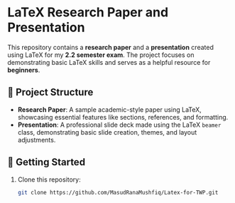 # LaTeX Research Paper and Presentation

This repository contains a **research paper** and a **presentation** created using LaTeX for my **2.2 semester exam**. The project focuses on demonstrating basic LaTeX skills and serves as a helpful resource for **beginners**.

## 📂 Project Structure
- **Research Paper**: A sample academic-style paper using LaTeX, showcasing essential features like sections, references, and formatting.
- **Presentation**: A professional slide deck made using the LaTeX `beamer` class, demonstrating basic slide creation, themes, and layout adjustments.

## 🚀 Getting Started
1. Clone this repository:
   ```bash
   git clone https://github.com/MasudRanaMushfiq/Latex-for-TWP.git
